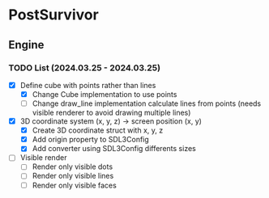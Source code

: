 # PostSurvivor

## Engine

### TODO List (2024.03.25 - 2024.03.25)

- [x] Define cube with points rather than lines
  - [x] Change Cube implementation to use points
  - [ ] Change draw_line implementation calculate lines from points (needs visible renderer to avoid drawing multiple lines)
- [x] 3D coordinate system (x, y, z) -> screen position (x, y)
  - [x] Create 3D coordinate struct with x, y, z
  - [x] Add origin property to SDL3Config
  - [x] Add converter using SDL3Config differents sizes
- [ ] Visible render
  - [ ] Render only visible dots
  - [ ] Render only visible lines
  - [ ] Render only visible faces
